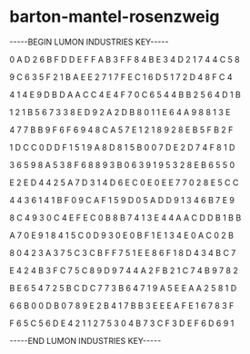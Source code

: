 # barton-mantel-rosenzweig

-----BEGIN LUMON INDUSTRIES KEY-----

0 A D 2 6 B F D D E F F A B 3 F F 8 4 B E 3 4 D 2 1 7 4 4 C 5 8

9 C 6 3 5 F 2 1 B A E E 2 7 1 7 F E C 1 6 D 5 1 7 2 D 4 8 F C 4

4 1 4 E 9 D B D A A C C 4 E 4 F 7 0 C 6 5 4 4 B B 2 5 6 4 D 1 B

1 2 1 B 5 6 7 3 3 8 E D 9 2 A 2 D B 8 0 1 1 E 6 4 A 9 8 8 1 3 E

4 7 7 B B 9 F 6 F 6 9 4 8 C A 5 7 E 1 2 1 8 9 2 8 E B 5 F B 2 F

1 D C C 0 D D F 1 5 1 9 A 8 D 8 1 5 B 0 0 7 D E 2 D 7 4 F 8 1 D

3 6 5 9 8 A 5 3 8 F 6 8 8 9 3 B 0 6 3 9 1 9 5 3 2 8 E B 6 5 5 0

E 2 E D 4 4 2 5 A 7 D 3 1 4 D 6 E C 0 E 0 E E 7 7 0 2 8 E 5 C C

4 4 3 6 1 4 1 B F 0 9 C A F 1 5 9 D 0 5 A D D 9 1 3 4 6 B 7 E 9

8 C 4 9 3 0 C 4 E F E C 0 B 8 B 7 4 1 3 E 4 4 A A C D D B 1 B B

A 7 0 E 9 1 8 4 1 5 C 0 D 9 3 0 E 0 B F 1 E 1 3 4 E 0 A C 0 2 B

8 0 4 2 3 A 3 7 5 C 3 C B F F 7 5 1 E E 8 6 F 1 8 D 4 3 4 B C 7

E 4 2 4 B 3 F C 7 5 C 8 9 D 9 7 4 4 A 2 F B 2 1 C 7 4 B 9 7 8 2

B E 6 5 4 7 2 5 B C D C 7 7 3 B 6 4 7 1 9 A 5 E E A A 2 5 8 1 D

6 6 B 0 0 D B 0 7 8 9 E 2 B 4 1 7 B B 3 E E E A F E 1 6 7 8 3 F

F 6 5 C 5 6 D E 4 2 1 1 2 7 5 3 0 4 B 7 3 C F 3 D E F 6 D 6 9 1

-----END LUMON INDUSTRIES KEY-----

